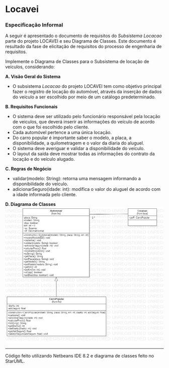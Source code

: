 # Locavei
<h3>Especificação Informal</h3>
<p>A seguir é apresentado o documento de requisitos do <i>Subsistema Locacao</i> parte do projeto LOCAVEI e seu Diagrama de Classes. Este documento é resultado da fase de elicitação de requisitos do processo de engenharia de requisitos.</p>
<p>Implemente o Diagrama de Classes para o Subsistema de locação de veículos, considerando:</p>
<b>A. Visão Geral do Sistema</b>
<ul>
 <li>O subsistema <i>Locacao</i> do projeto LOCAVEI tem como objetivo principal fazer o registro de locação do automóvel, através da inserção de dados do veículo a ser escolhido por meio de um catálogo predeterminado.</li>
</ul>
<b>B. Requisitos Funcionais</b>
<ul>
 <li>O sistema deve ser utilizado pelo funcionário responsável pela locação de veiculos, que deverá inserir as informações do veículo de acordo com o que foi escolhido pelo cliente.</li>
 <li>Cada automóvel pertence a uma única locação.</li>
 <li>Do carro popular é importante saber o modelo, a placa, a disponibilidade, a quilometragem e o valor da díaria do aluguel.</li>
 <li>O sistema deve averiguar e validar a disponibilidade do veículo.</li>
 <li>O layout da saída deve mostrar todas as informações do contrato da locação e do veículo alugado.</li>
</ul>
<b>C. Regras de Negócio</b>
<ul>
 <li>validar(modelo: String): retorna uma mensagem informando a disponibilidade do veículo.</li>
 <li>adicionarSeguro(idade: int): modifica o valor do aluguel de acordo com a idade informada pelo cliente.</li>
</ul>
<b>D. Diagrama de Classes</b>
<br>
<img src="https://github.com/Saul-Medeiros/Locavei/blob/main/Main.jpg"/>
<hr>
<p>Código feito utilizando Netbeans IDE 8.2 e diagrama de classes feito no StarUML.</p> 
